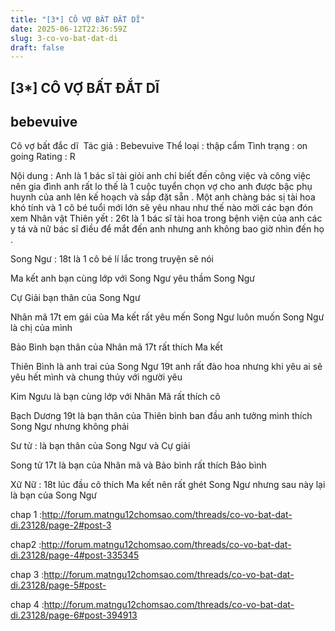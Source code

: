 ```yaml
---
title: "[3*] CÔ VỢ BẤT ĐẮT DĨ"
date: 2025-06-12T22:36:59Z
slug: 3-co-vo-bat-dat-di
draft: false
---
```


## [3*] CÔ VỢ BẤT ĐẮT DĨ

## bebevuive

Cô vợ bất đắc dĩ ​ 
Tác giả : Bebevuive
Thể loại : thập cẩm
Tình trạng : on going
Rating : R
 
Nội dung : 
Anh là 1 bác sĩ tài giỏi anh chỉ biết đến công việc và công việc nên gia đình anh rất lo thế là 1 cuộc tuyển chọn vợ cho anh được bậc phụ huynh của anh lên kế hoạch và sắp đặt sẵn .
Một anh chàng bác sị tài hoa khó tính và 1 cô bé tuổi mới lớn sẽ yêu nhau như thế nào mời các bạn đón xem 
Nhân vật 
 Thiên yết : 26t là 1 bác sĩ tài hoa trong bệnh viện của anh các y tá và nữ bác sĩ điều để mắt đến anh nhưng anh không bao giờ nhìn đến họ . 
 
Song Ngư : 18t là 1 cô bé lí lắc trong truyện sẽ nói 
 
Ma kết anh bạn cùng lớp với Song Ngư yêu thầm Song Ngư
 
Cự Giải bạn thân của Song Ngư 
 
Nhân mã 17t em gái của Ma kết rất yêu mến Song Ngư luôn muốn Song Ngư là chị của mình 
 
Bảo Bình bạn thân của Nhân mã 17t rất thích Ma kết 
 
Thiên Bình là anh trai của Song Ngư 19t anh rất đào hoa nhưng khi yêu ai sẽ yêu hết mình và chung thủy với người yêu 
 
Kim Ngưu là bạn cùng lớp với Nhân Mã rất thích cô 
 
 Bạch Dương 19t là bạn thân của Thiên bình ban đầu anh tưởng mình thích Song Ngư nhưng không phải 
 
Sư tử : là bạn thân của Song Ngư và Cự giải 
 
Song tử 17t là bạn của Nhân mã và Bảo bình rất thích Bảo bình 
 
Xữ Nữ : 18t lúc đầu cô thích Ma kết nên rất ghét Song Ngư nhưng sau này lại là bạn của Song Ngư 
 
 
chap 1 :http://forum.matngu12chomsao.com/threads/co-vo-bat-dat-di.23128/page-2#post-3
 
chap2 :http://forum.matngu12chomsao.com/threads/co-vo-bat-dat-di.23128/page-4#post-335345
 
chap 3 :http://forum.matngu12chomsao.com/threads/co-vo-bat-dat-di.23128/page-5#post-
 
chap 4 :http://forum.matngu12chomsao.com/threads/co-vo-bat-dat-di.23128/page-6#post-394913